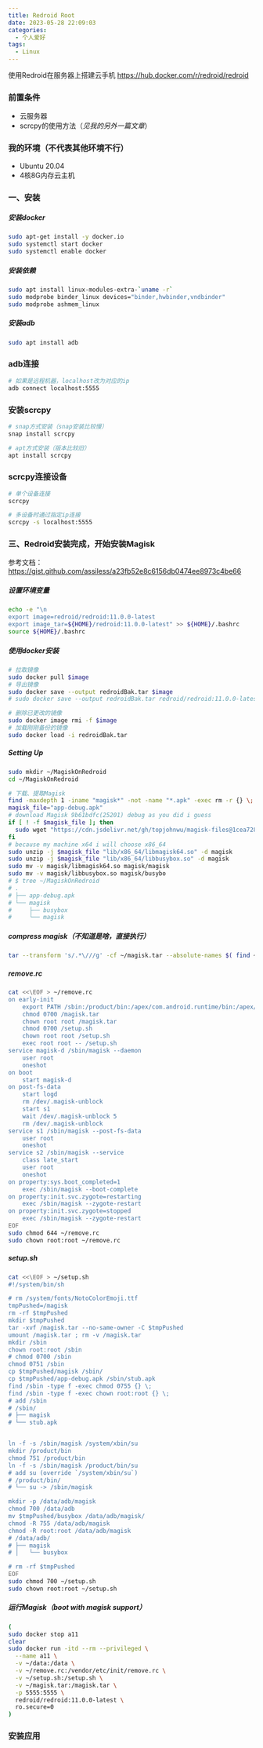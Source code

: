 ```yaml
---
title: Redroid Root
date: 2023-05-28 22:09:03
categories:
  - 个人爱好
tags: 
  - Linux
---
```


使用Redroid在服务器上搭建云手机
https://hub.docker.com/r/redroid/redroid

### 前置条件
* 云服务器
* scrcpy的使用方法（*见我的另外一篇文章*）

### 我的环境（不代表其他环境不行）
* Ubuntu 20.04
* 4核8G内存云主机

<!-- more -->

### 一、安装

##### 安装docker

``` bash
sudo apt-get install -y docker.io
sudo systemctl start docker
sudo systemctl enable docker
```

##### 安装依赖

``` bash
sudo apt install linux-modules-extra-`uname -r`
sudo modprobe binder_linux devices="binder,hwbinder,vndbinder"
sudo modprobe ashmem_linux
```

##### 安装adb

``` bash
sudo apt install adb
```

### adb连接
``` bash
# 如果是远程机器，localhost改为对应的ip
adb connect localhost:5555
```

### 安装scrcpy
``` bash
# snap方式安装（snap安装比较慢）
snap install scrcpy

# apt方式安装（版本比较旧）
apt install scrcpy
```

### scrcpy连接设备
``` bash
# 单个设备连接
scrcpy

# 多设备时通过指定ip连接
scrcpy -s localhost:5555
```

### 三、Redroid安装完成，开始安装Magisk
参考文档：https://gist.github.com/assiless/a23fb52e8c6156db0474ee8973c4be66

##### 设置环境变量
``` bash
echo -e "\n
export image=redroid/redroid:11.0.0-latest
export image_tar=${HOME}/redroid:11.0.0-latest" >> ${HOME}/.bashrc
source ${HOME}/.bashrc
```

##### 使用docker安装
``` bash
# 拉取镜像
sudo docker pull $image
# 导出镜像
sudo docker save --output redroidBak.tar $image
# sudo docker save --output redroidBak.tar redroid/redroid:11.0.0-latest
```

``` bash
# 删除已更改的镜像
sudo docker image rmi -f $image
# 加载刚刚备份的镜像
sudo docker load -i redroidBak.tar
```

##### Setting Up
``` bash
sudo mkdir ~/MagiskOnRedroid
cd ~/MagiskOnRedroid
```

``` bash
# 下载、提取Magisk
find -maxdepth 1 -iname "magisk*" -not -name "*.apk" -exec rm -r {} \;
magisk_file="app-debug.apk"
# download Magisk 9b61bdfc(25201) debug as you did i guess
if [ ! -f $magisk_file ]; then
  sudo wget "https://cdn.jsdelivr.net/gh/topjohnwu/magisk-files@1cea72840fbf690f9a95512d03721f6a710fe02e/app-debug.apk"
fi
# because my machine x64 i will choose x86_64
sudo unzip -j $magisk_file "lib/x86_64/libmagisk64.so" -d magisk
sudo unzip -j $magisk_file "lib/x86_64/libbusybox.so" -d magisk
sudo mv -v magisk/libmagisk64.so magisk/magisk
sudo mv -v magisk/libbusybox.so magisk/busybo
# $ tree ~/MagiskOnRedroid
# .
# ├── app-debug.apk
# └── magisk
#     ├── busybox
#     └── magisk
```

##### compress magisk（不知道是啥，直接执行）
``` bash
tar --transform 's/.*\///g' -cf ~/magisk.tar --absolute-names $( find ~/MagiskOnRedroid | grep -E "magisk/|app-debug.apk$" )
```

##### remove.rc
``` bash
cat <<\EOF > ~/remove.rc
on early-init
	export PATH /sbin:/product/bin:/apex/com.android.runtime/bin:/apex/com.android.art/bin:/system_ext/bin:/system/bin:/system/xbin:/odm/bin:/vendor/bin:/vendor/xbin
	chmod 0700 /magisk.tar
	chown root root /magisk.tar
	chmod 0700 /setup.sh
	chown root root /setup.sh
	exec root root -- /setup.sh
service magisk-d /sbin/magisk --daemon
	user root
	oneshot
on boot
	start magisk-d
on post-fs-data
	start logd
	rm /dev/.magisk-unblock
	start s1
	wait /dev/.magisk-unblock 5
	rm /dev/.magisk-unblock
service s1 /sbin/magisk --post-fs-data
	user root
	oneshot
service s2 /sbin/magisk --service
	class late_start
	user root
	oneshot
on property:sys.boot_completed=1
	exec /sbin/magisk --boot-complete
on property:init.svc.zygote=restarting
	exec /sbin/magisk --zygote-restart
on property:init.svc.zygote=stopped
	exec /sbin/magisk --zygote-restart
EOF
sudo chmod 644 ~/remove.rc
sudo chown root:root ~/remove.rc
```

##### setup.sh
``` bash
cat <<\EOF > ~/setup.sh
#!/system/bin/sh

# rm /system/fonts/NotoColorEmoji.ttf
tmpPushed=/magisk
rm -rf $tmpPushed
mkdir $tmpPushed
tar -xvf /magisk.tar --no-same-owner -C $tmpPushed
umount /magisk.tar ; rm -v /magisk.tar
mkdir /sbin
chown root:root /sbin
# chmod 0700 /sbin
chmod 0751 /sbin
cp $tmpPushed/magisk /sbin/
cp $tmpPushed/app-debug.apk /sbin/stub.apk
find /sbin -type f -exec chmod 0755 {} \;
find /sbin -type f -exec chown root:root {} \;
# add /sbin
# /sbin/
# ├── magisk
# └── stub.apk


ln -f -s /sbin/magisk /system/xbin/su
mkdir /product/bin
chmod 751 /product/bin
ln -f -s /sbin/magisk /product/bin/su
# add su (override `/system/xbin/su`)
# /product/bin/
# └── su -> /sbin/magisk

mkdir -p /data/adb/magisk
chmod 700 /data/adb
mv $tmpPushed/busybox /data/adb/magisk/
chmod -R 755 /data/adb/magisk
chmod -R root:root /data/adb/magisk
# /data/adb/
# ├── magisk
# │   └── busybox

# rm -rf $tmpPushed
EOF
sudo chmod 700 ~/setup.sh
sudo chown root:root ~/setup.sh
```

##### 运行Magisk（boot with magisk support）
``` bash
(
sudo docker stop a11
clear
sudo docker run -itd --rm --privileged \
  --name a11 \
  -v ~/data:/data \
  -v ~/remove.rc:/vendor/etc/init/remove.rc \
  -v ~/setup.sh:/setup.sh \
  -v ~/magisk.tar:/magisk.tar \
  -p 5555:5555 \
  redroid/redroid:11.0.0-latest \
  ro.secure=0
)
```

### 安装应用
